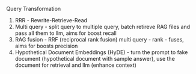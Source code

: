 Query Transformation
1. RRR - Rewrite-Retrieve-Read
2. Multi query - split query to multiple query, batch retireve RAG files and pass all them to llm, aims for boost recall
3. RAG fusion - RRF (reciprocal rank fusion) multi query - rank - fuses, aims for boosts precision 
4. Hypothetical Document Embeddings (HyDE) - turn the prompt to fake document (hypothetical document with sample answer), use the document for retrieval and llm (enhance context) 